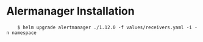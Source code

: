 # Alermanager Installation
```shell
    $ helm upgrade alertmanager ./1.12.0 -f values/receivers.yaml -i -n namespace
```